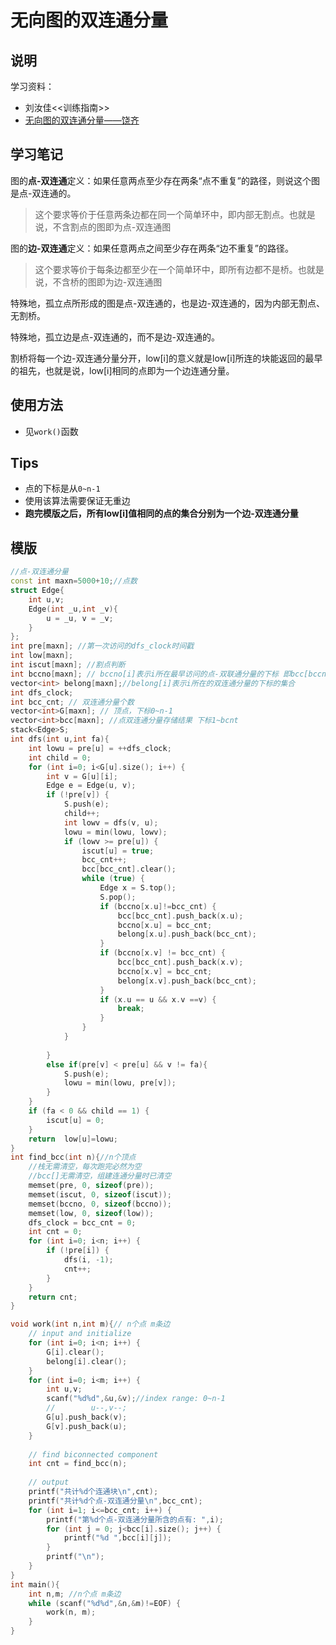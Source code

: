 # 无向图的双连通分量

## 说明
学习资料：

* 刘汝佳<<训练指南>>
* [无向图的双连通分量——饶齐](http://blog.csdn.net/u013480600/article/details/44835827)


## 学习笔记
图的**点-双连通**定义：如果任意两点至少存在两条“点不重复”的路径，则说这个图是点-双连通的。

>这个要求等价于任意两条边都在同一个简单环中，即内部无割点。也就是说，不含割点的图即为点-双连通图

图的**边-双连通**定义：如果任意两点之间至少存在两条“边不重复”的路径。

>这个要求等价于每条边都至少在一个简单环中，即所有边都不是桥。也就是说，不含桥的图即为边-双连通图

特殊地，孤立点所形成的图是点-双连通的，也是边-双连通的，因为内部无割点、无割桥。

特殊地，孤立边是点-双连通的，而不是边-双连通的。

割桥将每一个边-双连通分量分开，low[i]的意义就是low[i]所连的块能返回的最早的祖先，也就是说，low[i]相同的点即为一个边连通分量。

## 使用方法
* 见`work()`函数

## Tips
* 点的下标是从`0~n-1`
* 使用该算法需要保证无重边
* **跑完模版之后，所有low[i]值相同的点的集合分别为一个边-双连通分量**

## 模版
```C++
//点-双连通分量
const int maxn=5000+10;//点数
struct Edge{
    int u,v;
    Edge(int _u,int _v){
        u = _u, v = _v;
    }
};
int pre[maxn]; //第一次访问的dfs_clock时间戳
int low[maxn];
int iscut[maxn]; //割点判断
int bccno[maxn]; // bccno[i]表示i所在最早访问的点-双联通分量的下标 即bcc[bccno[i]]这个连通分量集合中含有i这个点 对于割顶来讲没有意义，因为他属于多个点-双联通分量
vector<int> belong[maxn];//belong[i]表示i所在的双连通分量的下标的集合
int dfs_clock;
int bcc_cnt; // 双连通分量个数
vector<int>G[maxn]; // 顶点，下标0~n-1
vector<int>bcc[maxn]; //点双连通分量存储结果 下标1~bcnt
stack<Edge>S;
int dfs(int u,int fa){
    int lowu = pre[u] = ++dfs_clock;
    int child = 0;
    for (int i=0; i<G[u].size(); i++) {
        int v = G[u][i];
        Edge e = Edge(u, v);
        if (!pre[v]) {
            S.push(e);
            child++;
            int lowv = dfs(v, u);
            lowu = min(lowu, lowv);
            if (lowv >= pre[u]) {
                iscut[u] = true;
                bcc_cnt++;
                bcc[bcc_cnt].clear();
                while (true) {
                    Edge x = S.top();
                    S.pop();
                    if (bccno[x.u]!=bcc_cnt) {
                        bcc[bcc_cnt].push_back(x.u);
                        bccno[x.u] = bcc_cnt;
                        belong[x.u].push_back(bcc_cnt);
                    }
                    if (bccno[x.v] != bcc_cnt) {
                        bcc[bcc_cnt].push_back(x.v);
                        bccno[x.v] = bcc_cnt;
                        belong[x.v].push_back(bcc_cnt);
                    }
                    if (x.u == u && x.v ==v) {
                        break;
                    }
                }
            }
            
        }
        else if(pre[v] < pre[u] && v != fa){
            S.push(e);
            lowu = min(lowu, pre[v]);
        }
    }
    if (fa < 0 && child == 1) {
        iscut[u] = 0;
    }
    return  low[u]=lowu;
}
int find_bcc(int n){//n个顶点
    //栈无需清空，每次跑完必然为空
    //bcc[]无需清空，组建连通分量时已清空
    memset(pre, 0, sizeof(pre));
    memset(iscut, 0, sizeof(iscut));
    memset(bccno, 0, sizeof(bccno));
    memset(low, 0, sizeof(low));
    dfs_clock = bcc_cnt = 0;
    int cnt = 0;
    for (int i=0; i<n; i++) {
        if (!pre[i]) {
            dfs(i, -1);
            cnt++;
        }
    }
    return cnt;
}

void work(int n,int m){// n个点 m条边
    // input and initialize
    for (int i=0; i<n; i++) {
        G[i].clear();
        belong[i].clear();
    }
    for (int i=0; i<m; i++) {
        int u,v;
        scanf("%d%d",&u,&v);//index range: 0~n-1
        //        u--,v--;
        G[u].push_back(v);
        G[v].push_back(u);
    }
    
    // find biconnected component
    int cnt = find_bcc(n);
    
    // output
    printf("共计%d个连通块\n",cnt);
    printf("共计%d个点-双连通分量\n",bcc_cnt);
    for (int i=1; i<=bcc_cnt; i++) {
        printf("第%d个点-双连通分量所含的点有: ",i);
        for (int j = 0; j<bcc[i].size(); j++) {
            printf("%d ",bcc[i][j]);
        }
        printf("\n");
    }
}
int main(){
    int n,m; //n个点 m条边
    while (scanf("%d%d",&n,&m)!=EOF) {
        work(n, m);
    }
}
```